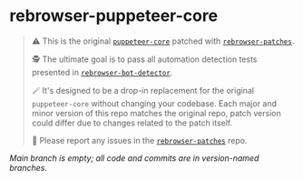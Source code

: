 # rebrowser-puppeteer-core
> ⚠️ This is the original [`puppeteer-core`](https://www.npmjs.com/package/puppeteer-core) patched with [`rebrowser-patches`](https://github.com/rebrowser/rebrowser-patches).
>
> 🕵️ The ultimate goal is to pass all automation detection tests presented in [`rebrowser-bot-detector`](https://github.com/rebrowser/rebrowser-bot-detector).
>
> 🪄 It's designed to be a drop-in replacement for the original `puppeteer-core` without changing your codebase. Each major and minor version of this repo matches the original repo, patch version could differ due to changes related to the patch itself.
>
> 🐛 Please report any issues in the [`rebrowser-patches`](https://github.com/rebrowser/rebrowser-patches/issues) repo.

*Main branch is empty; all code and commits are in version-named branches.*
